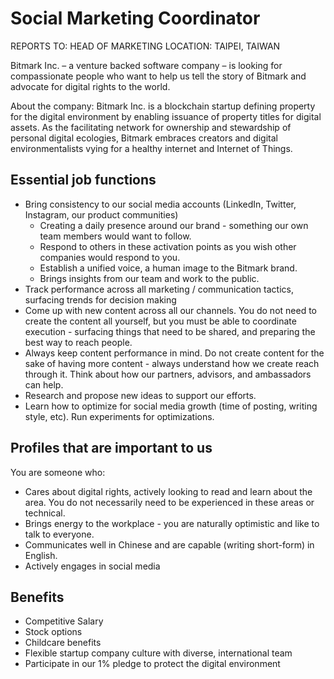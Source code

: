 # Social Marketing Coordinator

REPORTS TO: HEAD OF MARKETING
LOCATION: TAIPEI, TAIWAN

Bitmark Inc. – a venture backed software company – is looking for compassionate people who want to help us tell the story of Bitmark and advocate for digital rights to the world.

About the company: Bitmark Inc. is a blockchain startup defining property for the digital environment by enabling issuance of property titles for digital assets. As the facilitating network for ownership and stewardship of personal digital ecologies, Bitmark embraces creators and digital environmentalists vying for a healthy internet and Internet of Things.


## Essential job functions

+ Bring consistency to our social media accounts (LinkedIn, Twitter, Instagram, our product communities)
  - Creating a daily presence around our brand - something our own team members would want to follow.
  - Respond to others in these activation points as you wish other companies would respond to you.
  - Establish a unified voice, a human image to the Bitmark brand.
  - Brings insights from our team and work to the public.
+ Track performance across all marketing / communication tactics, surfacing trends for decision making
+ Come up with new content across all our channels. You do not need to create the content all yourself, but you must be able to coordinate execution - surfacing things that need to be shared, and preparing the best way to reach people.
+ Always keep content performance in mind. Do not create content for the sake of having more content - always understand how we create reach through it. Think about how our partners, advisors, and ambassadors can help.
+ Research and propose new ideas to support our efforts.
+ Learn how to optimize for social media growth (time of posting, writing style, etc). Run experiments for optimizations.

## Profiles that are important to us

You are someone who:
+ Cares about digital rights, actively looking to read and learn about the area. You do not necessarily need to be experienced in these areas or technical.
+ Brings energy to the workplace - you are naturally optimistic and like to talk to everyone.
+ Communicates well in Chinese and are capable (writing short-form) in English.
+ Actively engages in social media

## Benefits

+ Competitive Salary
+ Stock options
+ Childcare benefits
+ Flexible startup company culture with diverse, international team
+ Participate in our 1% pledge to protect the digital environment
